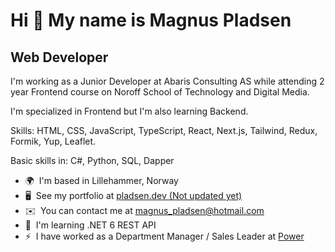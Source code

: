 Hi 👋 My name is Magnus Pladsen
===============================

Web Developer
-------------

I'm working as a Junior Developer at Abaris Consulting AS while attending 2 year Frontend course on Noroff School of Technology and Digital Media.

I'm specialized in Frontend but I'm also learning Backend.

Skills: HTML, CSS, JavaScript, TypeScript, React, Next.js, Tailwind, Redux, Formik, Yup, Leaflet.

Basic skills in: C#, Python, SQL, Dapper

*   🌍  I'm based in Lillehammer, Norway
*   🖥️  See my portfolio at [pladsen.dev (Not updated yet)](http://pladsen.dev)
*   ✉️  You can contact me at [magnus\_pladsen@hotmail.com](mailto:magnus_pladsen@hotmail.com)
*   🧠  I'm learning .NET 6 REST API
*   ⚡  I have worked as a Department Manager / Sales Leader at <a href="https://www.power.no">Power</a>

